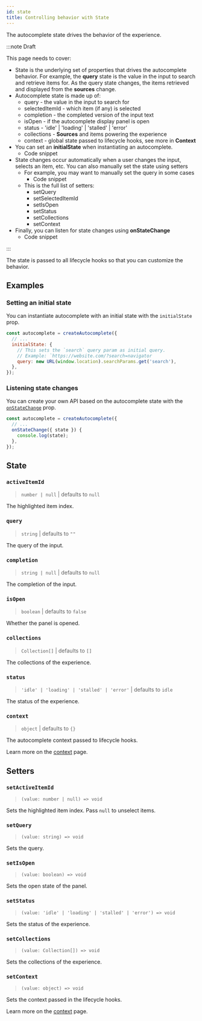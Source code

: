 ```yaml
---
id: state
title: Controlling behavior with State
---
```


The autocomplete state drives the behavior of the experience.

:::note Draft

This page needs to cover:

- State is the underlying set of properties that drives the autocomplete behavior. For example, the **query** state is the value in the input to search and retrieve items for. As the query state changes, the items retrieved and displayed from the **sources** change.
- Autocomplete state is made up of:
  - query - the value in the input to search for
  - selectedItemId - which item (if any) is selected
  - completion - the completed version of the input text
  - isOpen - if the autocomplete display panel is open
  - status - 'idle' | 'loading' | 'stalled' | 'error'
  - collections - **Sources** and items powering the experience
  - context - global state passed to lifecycle hooks, see more in **Context**
- You can set an **initialState** when instantiating an autocomplete.
  - Code snippet
- State changes occur automatically when a user changes the input, selects an item, etc. You can also manually set the state using setters
  - For example, you may want to manually set the query in some cases
    - Code snippet
  - This is the full list of setters:
    - setQuery
    - setSelectedItemId
    - setIsOpen
    - setStatus
    - setCollections
    - setContext
- Finally, you can listen for state changes using **onStateChange**
  - Code snippet

:::

The state is passed to all lifecycle hooks so that you can customize the behavior.

## Examples

### Setting an initial state

You can instantiate autocomplete with an initial state with the `initialState` prop.

```js
const autocomplete = createAutocomplete({
  // ...
  initialState: {
    // This sets the `search` query param as initial query.
    // Example: `https://website.com/?search=navigator
    query: new URL(window.location).searchParams.get('search'),
  },
});
```

### Listening state changes

You can create your own API based on the autocomplete state with the [`onStateChange`](createAutocomplete#onstatechange) prop.

```js
const autocomplete = createAutocomplete({
  // ...
  onStateChange({ state }) {
    console.log(state);
  },
});
```

## State

### `activeItemId`

> `number | null` | defaults to `null`

The highlighted item index.

### `query`

> `string` | defaults to `""`

The query of the input.

### `completion`

> `string | null` | defaults to `null`

The completion of the input.

### `isOpen`

> `boolean` | defaults to `false`

Whether the panel is opened.

### `collections`

> `Collection[]` | defaults to `[]`

The collections of the experience.

### `status`

> `'idle' | 'loading' | 'stalled' | 'error'` | defaults to `idle`

The status of the experience.

### `context`

> `object` | defaults to `{}`

The autocomplete context passed to lifecycle hooks.

Learn more on the [context](context) page.

## Setters

### `setActiveItemId`

> `(value: number | null) => void`

Sets the highlighted item index. Pass `null` to unselect items.

### `setQuery`

> `(value: string) => void`

Sets the query.

### `setIsOpen`

> `(value: boolean) => void`

Sets the open state of the panel.

### `setStatus`

> `(value: 'idle' | 'loading' | 'stalled' | 'error') => void`

Sets the status of the experience.

### `setCollections`

> `(value: Collection[]) => void`

Sets the collections of the experience.

### `setContext`

> `(value: object) => void`

Sets the context passed in the lifecycle hooks.

Learn more on the [context](context) page.
